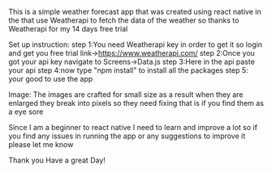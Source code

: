 This is a simple weather forecast app that was created using react native in the that use Weatherapi to fetch the data of the weather so thanks to Weatherapi for my 14 days free trial


Set up instruction:
    step 1:You need Weatherapi key in order to get it so login and get you free trial
        link->https://www.weatherapi.com/
    step 2:Once you got your api key navigate to Screens->Data.js
    step 3:Here in the api paste your api
    step 4:now type "npm install" to install all the packages
    step 5: your good to use the app

Image:
    The images are crafted for small size as a result when they are enlarged they break into pixels so they need fixing that is if you find them as a eye sore 

Since I am a beginner to react native I need to learn and improve a lot so if you find any issues in running the app or any suggestions to improve it please let me know 

Thank you Have a great Day!